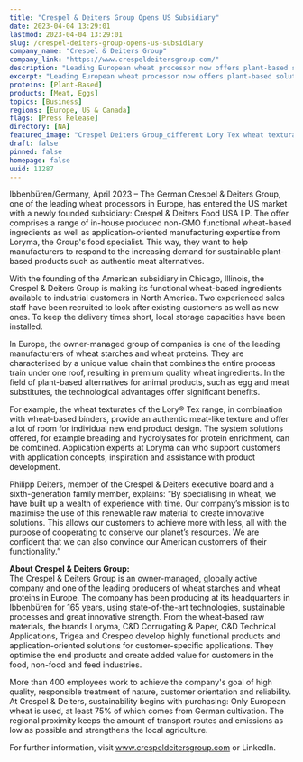 ```yaml
---
title: "Crespel & Deiters Group Opens US Subsidiary"
date: 2023-04-04 13:29:01
lastmod: 2023-04-04 13:29:01
slug: /crespel-deiters-group-opens-us-subsidiary
company_name: "Crespel & Deiters Group"
company_link: "https://www.crespeldeitersgroup.com/"
description: "Leading European wheat processor now offers plant-based solution expertise to manufacturers in Central and North America"
excerpt: "Leading European wheat processor now offers plant-based solution expertise to manufacturers in Central and North America"
proteins: [Plant-Based]
products: [Meat, Eggs]
topics: [Business]
regions: [Europe, US & Canada]
flags: [Press Release]
directory: [NA]
featured_image: "Crespel Deiters Group_different Lory Tex wheat texturates.jpg"
draft: false
pinned: false
homepage: false
uuid: 11287
---
```

<p>Ibbenbüren/Germany, April 2023 – The German Crespel & Deiters Group, one of the leading wheat processors in Europe, has entered the US market with a newly founded subsidiary: Crespel & Deiters Food USA LP. The offer comprises a range of in-house produced non-GMO functional wheat-based ingredients as well as application-oriented manufacturing expertise from Loryma, the Group's food specialist. This way, they want to help manufacturers to respond to the increasing demand for sustainable plant-based products such as authentic meat alternatives.</p>
<p>With the founding of the American subsidiary in Chicago, Illinois, the Crespel & Deiters Group is making its functional wheat-based ingredients available to industrial customers in North America. Two experienced sales staff have been recruited to look after existing customers as well as new ones. To keep the delivery times short, local storage capacities have been installed.</p>
<p>In Europe, the owner-managed group of companies is one of the leading manufacturers of wheat starches and wheat proteins. They are characterised by a unique value chain that combines the entire process train under one roof, resulting in premium quality wheat ingredients. In the field of plant-based alternatives for animal products, such as egg and meat substitutes, the technological advantages offer significant benefits.</p>
<p>For example, the wheat texturates of the Lory® Tex range, in combination with wheat-based binders, provide an authentic meat-like texture and offer a lot of room for individual new end product design. The system solutions offered, for example breading and hydrolysates for protein enrichment, can be combined. Application experts at Loryma can who support customers with application concepts, inspiration and assistance with product development.</p>
<p>Philipp Deiters, member of the Crespel & Deiters executive board and a sixth-generation family member, explains: “By specialising in wheat, we have built up a wealth of experience with time. Our company’s mission is to maximise the use of this renewable raw material to create innovative solutions. This allows our customers to achieve more with less, all with the purpose of cooperating to conserve our planet’s resources. We are confident that we can also convince our American customers of their functionality.”</p>
<p><strong>About Crespel & Deiters Group:</strong><br />
The Crespel & Deiters Group is an owner-managed, globally active company and one of the leading producers of wheat starches and wheat proteins in Europe. The company has been producing at its headquarters in Ibbenbüren for 165 years, using state-of-the-art technologies, sustainable processes and great innovative strength. From the wheat-based raw materials, the brands Loryma, C&D Corrugating & Paper, C&D Technical Applications, Trigea and Crespeo develop highly functional products and application-oriented solutions for customer-specific applications. They optimise the end products and create added value for customers in the food, non-food and feed industries.</p>
<p>More than 400 employees work to achieve the company's goal of high quality, responsible treatment of nature, customer orientation and reliability. At Crespel & Deiters, sustainability begins with purchasing: Only European wheat is used, at least 75% of which comes from German cultivation. The regional proximity keeps the amount of transport routes and emissions as low as possible and strengthens the local agriculture.</p>
<p>For further information, visit <a href="http://www.crespeldeitersgroup.com">www.crespeldeitersgroup.com</a> or LinkedIn.</p>
